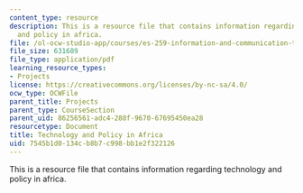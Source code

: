 ```yaml
---
content_type: resource
description: This is a resource file that contains information regarding technology
  and policy in africa.
file: /ol-ocw-studio-app/courses/es-259-information-and-communication-technology-in-africa-spring-2006/7545b1d0134cb8b7c998bb1e2f322126_MITES_259S06_goshit1_3.pdf
file_size: 631689
file_type: application/pdf
learning_resource_types:
- Projects
license: https://creativecommons.org/licenses/by-nc-sa/4.0/
ocw_type: OCWFile
parent_title: Projects
parent_type: CourseSection
parent_uid: 86256561-adc4-288f-9670-67695450ea28
resourcetype: Document
title: Technology and Policy in Africa
uid: 7545b1d0-134c-b8b7-c998-bb1e2f322126
---
```

This is a resource file that contains information regarding technology and policy in africa.